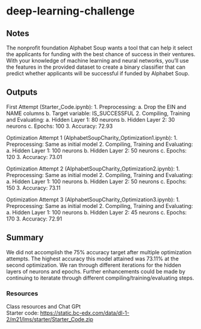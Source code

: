# deep-learning-challenge

## Notes
The nonprofit foundation Alphabet Soup wants a tool that can help it select the applicants for funding with the best chance of success in their ventures. With your knowledge of machine learning and neural networks, you’ll use the features in the provided dataset to create a binary classifier that can predict whether applicants will be successful if funded by Alphabet Soup.

## Outputs
First Attempt (Starter_Code.ipynb): 
    1. Preprocessing: 
        a. Drop the EIN and NAME columns
        b. Target variable: IS_SUCCESSFUL
    2. Compiling, Training and Evaluating: 
        a. Hidden Layer 1: 80 neurons
        b. Hidden Layer 2: 30  neurons
        c. Epochs: 100
    3. Accuracy: 72.93

Optimization Attempt 1 (AlphabetSoupCharity_Optimization1.ipynb): 
    1. Preprocessing: Same as initial model
    2. Compiling, Training and Evaluating:  
        a. Hidden Layer 1: 100 neurons
        b. Hidden Layer 2: 50 neurons
        c. Epochs: 120
    3. Accuracy: 73.01

Optimization Attempt 2 (AlphabetSoupCharity_Optimization2.ipynb): 
    1. Preprocessing: Same as initial model
    2. Compiling, Training and Evaluating:  
        a. Hidden Layer 1: 100 neurons
        b. Hidden Layer 2: 50 neurons
        c. Epochs: 150
    3. Accuracy: 73.11

Optimization Attempt 3 (AlphabetSoupCharity_Optimization3.ipynb): 
    1. Preprocessing: Same as initial model
    2. Compiling, Training and Evaluating:  
        a. Hidden Layer 1: 100 neurons
        b. Hidden Layer 2: 45 neurons
        c. Epochs: 170
    3. Accuracy: 72.91

## Summary 
We did not accomplish the 75% accuracy target after multiple optimization attempts. The highest accuracy this model attained was 73.11% at the second optimization. We ran through different iterations for the hidden layers of neurons and epochs. Further enhancements could be made by continuing to iteratate through different compiling/training/evaluating steps. 

### Resources
Class resources and Chat GPt \
Starter code: https://static.bc-edx.com/data/dl-1-2/m21/lms/starter/Starter_Code.zip
